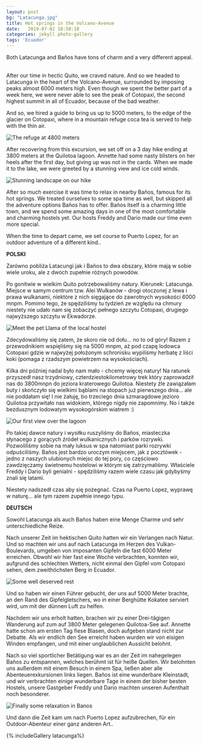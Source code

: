 ```yaml
---
layout: post
bg: "Latacunga.jpg"
title: Hot springs in the Volcano-Avenue
date:   2019-07-02 10:50:10 
categories: jekyll photo-gallery
tags: 'Ecuador'
---
```


Both Latacunga and Baños have tons of charm and a very different appeal.
<br><br>

After our time in hectic Quito, we craved nature. And so we headed to Latacunga in the heart of the Volcano-Avenue, surrounded by imposing peaks almost 6000 meters high. Even though we spent the better part of a week here, we were never able to see the peak of Cotopaxi, the second highest summit in all of Ecuador, because of the bad weather.

And so, we hired a guide to bring us up to 5000 meters, to the edge of the glacier on Cotopaxi, where in a mountain refuge coca tea is served to help with the thin air.

![The refuge at 4800 meters](/assets/images/posts/latacunga/1.jpg)

After recovering from this excursion, we set off on a 3 day hike ending at 3800 meters at the Quilotoa lagoon. Annette had some nasty blisters on her heels after the first day, but giving up was not in the cards. When we made it to the lake, we were greeted by a stunning view and ice cold winds. 

![Stunning landscape on our hike](/assets/images/posts/latacunga/10.jpg)

After so much exercise it was time to relax in nearby Baños, famous for its hot springs. We treated ourselves to some spa time as well, but skipped all the adventure options Baños has to offer. Baños itself is a charming little town, and we spend some amazing days in one of the most comfortable and charming hostels yet. Our hosts Freddy and Dario made our time even more special.

When the time to depart came, we set course to Puerto Lopez, for an outdoor adventure of a different kind..


<b>POLSKI</b>

Zarówno pobliża Latacungi jak i Baños to dwa obszary, które mają w sobie wiele uroku, ale z dwóch zupełnie różnych powodów.

Po gonitwie w wielkim Quito potrzebowaliśmy natury. Kierunek: Latacunga. Miejsce w samym centrum tzw. Alei Wulkanów - drogi otoczonej z lewa i prawa wulkanami, niektóre z nich sięgające do zawrotnych wysokości 6000 mnpm. Pomimo tego, że spędziliśmy tu tydzień ze względu na chmury niestety nie udało nam się zobaczyć pełnego szczytu Cotopaxi, drugiego najwyższego szczytu w Ekwadorze.

![Meet the pet Llama of the local hostel](/assets/images/posts/latacunga/9.jpg)

Zdecydowaliśmy się zatem, że skoro nie od dołu... no to od góry! Razem z przewodnikiem wspięliśmy się na 5000 mnpm, aż pod czapę lodowca Cotopaxi gdzie w najwyżej położonym schronisku wypiliśmy herbatę z liści koki (pomaga z rzadszym powietrzem na wysokościach).

Kilka dni później nadal było nam mało - chcemy więcej natury! Na ratunek przyszedł nasz trzydniowy, czterdziestokilometrowy trek który zaprowadził nas do 3800mnpn do jeziora kraterowego Quilotoa. Niestety źle zawiązałam buty i skończyło się wielkimi bąblami na stopach już pierwszego dnia... ale nie poddałam się! I nie żałuję, bo trzeciego dnia szmaragdowe jezioro Quilotoa przywitało nas widokiem, którego nigdy nie zapomnimy. No i także bezdusznym lodowatym wysokogórskim wiatrem :)

![Our first view over the lagoon](/assets/images/posts/latacunga/14.jpg)

Po takiej dawce natury i wysiłku ruszyliśmy do Baños, miasteczka słynacego z gorących źródeł wulkanicznych i parków rozrywki. Pozwoliliśmy sobie na mały luksus w spa natomiast parki rozrywki odpuściliśmy. Baños jest bardzo uroczym miejscem, jak z pocztówek - jedno z naszych ulubionych miejsc do tej pory, co częściowo zawdzięczamy świetnemu hostelowi w którym się zatrzymaliśmy. Właściele Freddy i Dario byli genialni - spędziliśmy razem wiele czasu jak gdybyśmy znali się latami.

Niestety nadszedł czas aby się pożegnać. Czas na Puerto Lopez, wyprawę w naturę... ale tym razem zupełnie innego typu.

<b>DEUTSCH</b>

Sowohl Latacunga als auch Baños haben eine Menge Charme und sehr unterschiedliche Reize.

Nach unserer Zeit im hektischen Quito hatten wir ein Verlangen nach Natur. Und so machten wir uns auf nach Latacunga im Herzen des Vulkan-Boulevards, umgeben von imposanten Gipfeln die fast 6000 Meter erreichen. Obwohl wir hier fast eine Woche verbrachten, konnten wir, aufgrund des schlechten Wetters, nicht einmal den Gipfel vom Cotopaxi sehen, dem zweithöchsten Berg in Ecuador.

![Some well deserved rest](/assets/images/posts/latacunga/12.jpg)

Und so haben wir einen Führer gebucht, der uns auf 5000 Meter brachte, an den Rand des Gipfelgletschers, wo in einer Berghütte Kokatee serviert wird, um mit der dünnen Luft zu helfen.

Nachdem wir uns erholt hatten, brachen wir zu einer Drei-tägigen Wanderung auf zum auf 3800 Meter gelegenen Quilotoa-See auf. Annette hatte schon am ersten Tag fiese Blasen, doch aufgeben stand nicht zur Debatte. Als wir endlich den See erreicht haben wurden wir von eisigen Winden empfangen, und mit einer unglaublichen Aussicht belohnt. 

Nach so viel sportlicher Betätigung war es an der Zeit im nahegelegen Baños zu entspannen, welches berühmt ist für heiße Quellen. Wir belohnten uns außerdem mit einem Besuch in einem Spa, ließen aber alle Abenteuerexkursionen links liegen. Baños ist eine wunderbare Kleinstadt, und wir verbrachten einige wunderbare Tage in einem der bisher besten Hostels, unsere Gastgeber Freddy und Dario machten unseren Aufenthalt noch besonderer.

![Finally some relaxation in Banos](/assets/images/posts/latacunga/19.jpg)

Und dann die Zeit kam um nach Puerto Lopez aufzubrechen, für ein Outdoor-Abenteur einer ganz anderen Art.. 

{% includeGallery latacunga%}